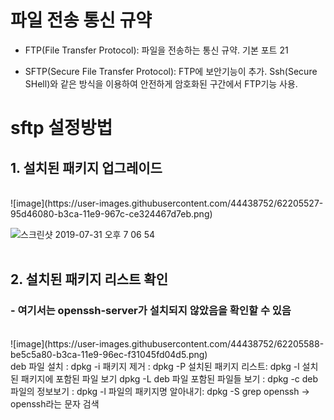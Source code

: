 # 파일 전송 통신 규약
- FTP(File Transfer Protocol): 파일을 전송하는 통신 규약. 기본 포트 21

- SFTP(Secure File Transfer Protocol): FTP에 보안기능이 추가. Ssh(Secure SHell)와 같은 방식을 이용하여 안전하게 암호화된 구간에서 FTP기능 사용. 

# sftp 설정방법
## 1. 설치된 패키지 업그레이드 
<br/>
![image](https://user-images.githubusercontent.com/44438752/62205527-95d46080-b3ca-11e9-967c-ce324467d7eb.png)

![스크린샷 2019-07-31 오후 7 06 54](https://user-images.githubusercontent.com/44438752/62203620-7b988380-b3c6-11e9-8337-ea32b845120a.png)
<br/><br/>
## 2. 설치된 패키지 리스트 확인
### - 여기서는 openssh-server가 설치되지 않았음을 확인할 수 있음
<br/>
![image](https://user-images.githubusercontent.com/44438752/62205588-be5c5a80-b3ca-11e9-96ec-f31045fd04d5.png)
<br/>
deb 파일 설치 : dpkg -i <file name.deb>
패키지 제거 : dpkg -P <package nae>
설치된 패키지 리스트: dpkg -l
설치된 패키지에 포함된 파일 보기 dpkg -L <package name>
deb 파일 포함된 파일들 보기 : dpkg -c <file name.deb>
deb 파일의 정보보기 : dpkg -l <file name.deb>
파일의 패키지명 알아내기: dpkg -S <file name>
grep openssh -> openssh라는 문자 검색
